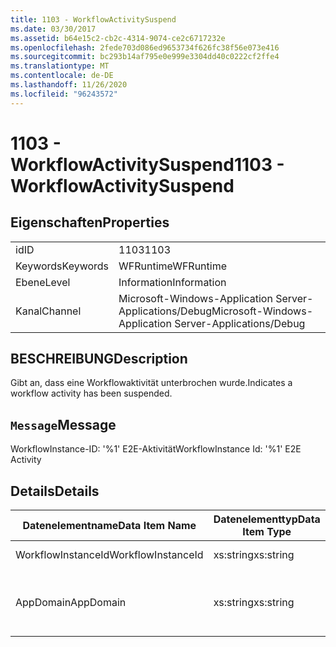 ```yaml
---
title: 1103 - WorkflowActivitySuspend
ms.date: 03/30/2017
ms.assetid: b64e15c2-cb2c-4314-9074-ce2c6717232e
ms.openlocfilehash: 2fede703d086ed9653734f626fc38f56e073e416
ms.sourcegitcommit: bc293b14af795e0e999e3304dd40c0222cf2ffe4
ms.translationtype: MT
ms.contentlocale: de-DE
ms.lasthandoff: 11/26/2020
ms.locfileid: "96243572"
---
```

# <a name="1103---workflowactivitysuspend"></a><span data-ttu-id="8f673-102">1103 - WorkflowActivitySuspend</span><span class="sxs-lookup"><span data-stu-id="8f673-102">1103 - WorkflowActivitySuspend</span></span>

## <a name="properties"></a><span data-ttu-id="8f673-103">Eigenschaften</span><span class="sxs-lookup"><span data-stu-id="8f673-103">Properties</span></span>  
  
|||  
|-|-|  
|<span data-ttu-id="8f673-104">id</span><span class="sxs-lookup"><span data-stu-id="8f673-104">ID</span></span>|<span data-ttu-id="8f673-105">1103</span><span class="sxs-lookup"><span data-stu-id="8f673-105">1103</span></span>|  
|<span data-ttu-id="8f673-106">Keywords</span><span class="sxs-lookup"><span data-stu-id="8f673-106">Keywords</span></span>|<span data-ttu-id="8f673-107">WFRuntime</span><span class="sxs-lookup"><span data-stu-id="8f673-107">WFRuntime</span></span>|  
|<span data-ttu-id="8f673-108">Ebene</span><span class="sxs-lookup"><span data-stu-id="8f673-108">Level</span></span>|<span data-ttu-id="8f673-109">Information</span><span class="sxs-lookup"><span data-stu-id="8f673-109">Information</span></span>|  
|<span data-ttu-id="8f673-110">Kanal</span><span class="sxs-lookup"><span data-stu-id="8f673-110">Channel</span></span>|<span data-ttu-id="8f673-111">Microsoft-Windows-Application Server-Applications/Debug</span><span class="sxs-lookup"><span data-stu-id="8f673-111">Microsoft-Windows-Application Server-Applications/Debug</span></span>|  
  
## <a name="description"></a><span data-ttu-id="8f673-112">BESCHREIBUNG</span><span class="sxs-lookup"><span data-stu-id="8f673-112">Description</span></span>  

 <span data-ttu-id="8f673-113">Gibt an, dass eine Workflowaktivität unterbrochen wurde.</span><span class="sxs-lookup"><span data-stu-id="8f673-113">Indicates a workflow activity has been suspended.</span></span>  
  
## <a name="message"></a><span data-ttu-id="8f673-114">`Message`</span><span class="sxs-lookup"><span data-stu-id="8f673-114">Message</span></span>  

 <span data-ttu-id="8f673-115">WorkflowInstance-ID: '%1' E2E-Aktivität</span><span class="sxs-lookup"><span data-stu-id="8f673-115">WorkflowInstance Id: '%1' E2E Activity</span></span>  
  
## <a name="details"></a><span data-ttu-id="8f673-116">Details</span><span class="sxs-lookup"><span data-stu-id="8f673-116">Details</span></span>  
  
|<span data-ttu-id="8f673-117">Datenelementname</span><span class="sxs-lookup"><span data-stu-id="8f673-117">Data Item Name</span></span>|<span data-ttu-id="8f673-118">Datenelementtyp</span><span class="sxs-lookup"><span data-stu-id="8f673-118">Data Item Type</span></span>|<span data-ttu-id="8f673-119">BESCHREIBUNG</span><span class="sxs-lookup"><span data-stu-id="8f673-119">Description</span></span>|  
|--------------------|--------------------|-----------------|  
|<span data-ttu-id="8f673-120">WorkflowInstanceId</span><span class="sxs-lookup"><span data-stu-id="8f673-120">WorkflowInstanceId</span></span>|<span data-ttu-id="8f673-121">xs:string</span><span class="sxs-lookup"><span data-stu-id="8f673-121">xs:string</span></span>|<span data-ttu-id="8f673-122">Die Instanz-ID für den Workflow.</span><span class="sxs-lookup"><span data-stu-id="8f673-122">The workflow instance id.</span></span>|  
|<span data-ttu-id="8f673-123">AppDomain</span><span class="sxs-lookup"><span data-stu-id="8f673-123">AppDomain</span></span>|<span data-ttu-id="8f673-124">xs:string</span><span class="sxs-lookup"><span data-stu-id="8f673-124">xs:string</span></span>|<span data-ttu-id="8f673-125">Die von AppDomain.CurrentDomain.FriendlyName zurückgegebene Zeichenfolge.</span><span class="sxs-lookup"><span data-stu-id="8f673-125">The string returned by AppDomain.CurrentDomain.FriendlyName.</span></span>|
